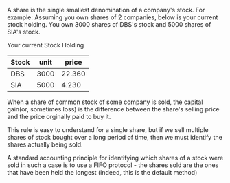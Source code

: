 A share is the single smallest denomination of a company's stock. For example: Assuming you own shares of 2 companies, below is your current stock holding. 
You own 3000 shares of DBS's stock and 5000 shares of SIA's stock.

  Your current Stock Holding
  
| Stock         | unit | price  |
| ------------- |------| -------|
| DBS           | 3000 | 22.360 |
| SIA           | 5000 | 4.230  |

   
When a share of common stock of some company is sold, the capital gain(or, sometimes loss) is the difference between the share's selling price and the price orginally 
paid to buy it.

This rule is easy to understand for a single share, but if we sell multiple shares of stock bought over a long period of time, then we must identify the shares 
actually being sold.

A standard accounting principle for identifying which shares of a stock were sold in such a case is to use a FIFO protocol - the shares sold are the ones that have been
held the longest (indeed, this is the default method)

